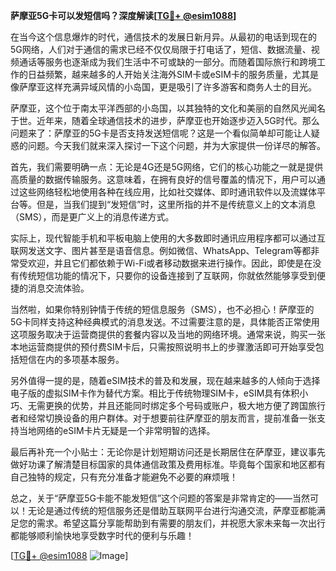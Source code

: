 **萨摩亚5G卡可以发短信吗？深度解读[[TG💪+ @esim1088](https://t.me/s/esim1088)]**

在当今这个信息爆炸的时代，通信技术的发展日新月异。从最初的电话到现在的5G网络，人们对于通信的需求已经不仅仅局限于打电话了，短信、数据流量、视频通话等服务也逐渐成为我们生活中不可或缺的一部分。而随着国际旅行和跨境工作的日益频繁，越来越多的人开始关注海外SIM卡或eSIM卡的服务质量，尤其是像萨摩亚这样充满异域风情的小岛国，更是吸引了许多游客和商务人士的目光。

萨摩亚，这个位于南太平洋西部的小岛国，以其独特的文化和美丽的自然风光闻名于世。近年来，随着全球通信技术的进步，萨摩亚也开始逐步迈入5G时代。那么问题来了：萨摩亚的5G卡是否支持发送短信呢？这是一个看似简单却可能让人疑惑的问题。今天我们就来深入探讨一下这个问题，并为大家提供一份详尽的解答。

首先，我们需要明确一点：无论是4G还是5G网络，它们的核心功能之一就是提供高质量的数据传输服务。这意味着，在拥有良好的信号覆盖的情况下，用户可以通过这些网络轻松地使用各种在线应用，比如社交媒体、即时通讯软件以及流媒体平台等。但是，当我们提到“发短信”时，这里所指的并不是传统意义上的文本消息（SMS），而是更广义上的消息传递方式。

实际上，现代智能手机和平板电脑上使用的大多数即时通讯应用程序都可以通过互联网发送文字、图片甚至是语音信息。例如微信、WhatsApp、Telegram等都非常受欢迎，并且它们都依赖于Wi-Fi或者移动数据来进行操作。因此，即使是在没有传统短信功能的情况下，只要你的设备连接到了互联网，你就依然能够享受到便捷的消息交流体验。

当然啦，如果你特别钟情于传统的短信息服务（SMS），也不必担心！萨摩亚的5G卡同样支持这种经典模式的消息发送。不过需要注意的是，具体能否正常使用这项服务取决于运营商提供的套餐内容以及当地的网络环境。通常来说，购买一张本地运营商提供的预付费SIM卡后，只需按照说明书上的步骤激活即可开始享受包括短信在内的多项基本服务。

另外值得一提的是，随着eSIM技术的普及和发展，现在越来越多的人倾向于选择电子版的虚拟SIM卡作为替代方案。相比于传统物理SIM卡，eSIM具有体积小巧、无需更换的优势，并且还能同时绑定多个号码或账户，极大地方便了跨国旅行者和经常切换设备的用户群体。对于想要前往萨摩亚的朋友而言，提前准备一张支持当地网络的eSIM卡片无疑是一个非常明智的选择。

最后再补充一个小贴士：无论你是计划短期访问还是长期居住在萨摩亚，建议事先做好功课了解清楚目标国家的具体通信政策及费用标准。毕竟每个国家和地区都有自己独特的规定，只有充分准备才能避免不必要的麻烦哦！

总之，关于“萨摩亚5G卡能不能发短信”这个问题的答案是非常肯定的——当然可以！无论是通过传统的短信服务还是借助互联网平台进行沟通交流，萨摩亚都能满足您的需求。希望这篇分享能帮助到有需要的朋友们，并祝愿大家未来每一次出行都能够顺利愉快地享受数字时代的便利与乐趣！

[[TG💪+ @esim1088](https://t.me/s/esim1088) ![Image](https://i.postimg.cc/4NQfJmqS/Snipaste-2025-05-13-00-14-12.png)]